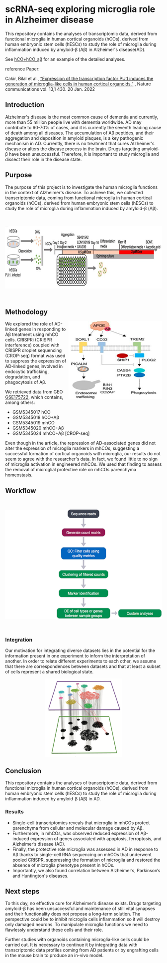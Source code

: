 # scRNA-seq exploring microglia role in Alzheimer disease
This repository contains the analyses of transcriptomic data, derived from functional microglia in human cortical organoids (hCOs), derived from human embryonic stem cells (hESCs) to study the role of microglia during inflammation induced by amyloid-β (Aβ) in Alzheimer's disease(AD).

See [hCO+hCO_aβ](hCO+hCOab_GitHubMD.md) for an example of the detailed analyses.

reference Paper: 

Cakir, Bilal et al.,
[“Expression of the transcription factor PU.1 induces the generation of microglia-like cells in human cortical organoids.”](https://www.nature.com/articles/s41467-022-28043-y)
, Nature communications vol. 13,1 430. 20 Jan. 2022


## Introduction
Alzheimer's disease is the most common cause of dementia and currently, more than 55 million people live with dementia worldwide. AD may contribute to 60-70% of cases, and it is currently the seventh leading cause of death among all diseases. The accumulation of Aβ peptides, and their aggregation and deposition in amyloid plaques, is a key pathogenic mechanism in AD. Currently, there is no treatment that cures Alzheimer's disease or alters the disease process in the brain. Drugs targeting amyloid-β have been unsuccessful. Therefore, it is important to study microglia and dissect their role in the disease state.

## Purpose
The purpose of this project is to investigate the human microglia functions in the context of Alzheimer's disease. To achieve this, we collected transcriptomic data, coming from functional microglia in human cortical organoids (hCOs), derived from human embryonic stem cells (hESCs) to study the role of microglia during inflammation induced by amyloid-β (Aβ).
 <br />
  <br />
 <br />
<p align="center">
<img " src="README_figures/generationofmhCOs.png" width="700" height="200">
</p>
 <br />
                                                                      
                                                                                                                                            

## Methodology
<img align="right" src="README_figures/APOEA.png" width="300" height="250">
We explored the role of AD-linked genes in responding to Aβ treatment using mhCO cells. CRISPRi (CRISPR interference) coupled with CRISPR  droplet sequencing (CROP-seq) format was used to suppress the expression of AD-linked genes,involved in endocytic trafficking, degradation, and phagocytosis of Aβ. 

We retrieved data from GEO [GSE175722](https://www.ncbi.nlm.nih.gov/geo/query/acc.cgi?acc=GSE175722), which contains, among others: 
* GSM5345017	hCO
* GSM5345018	hCO+Aβ
* GSM5345019	mhCO
* GSM5345020	mhCO+Aβ
* GSM5345024	mhCO+Aβ [CROP-seq]

Even though in the article, the repression of AD-associated genes did not alter the expression of microglia markers in mhCOs, suggesting a successful formation of cortical organoids with microglia, our results do not seem to agree with the researcher's data. In fact, we found little to no sign of microglia activation in engineered mhCOs. We used that finding to assess the removal of microglial protective role on mhCOs parenchyma homeostasis.

## Workflow

  <br />
<p align="center">
<img " src="README_figures/Workflow.png" width="650" height="350">
</p>

<br />

### Integration

Our motivation for integrating diverse datasets lies in the potential for the information present in one experiment to inform the interpretation of another. In order to relate different experiments to each other, we assume that there are correspondences between datasets and that at least a subset of cells represent a shared biological state.
<p align="center">
<img " src="README_figures/Integration.png" width="250" height="250">
</p>



## Conclusion
This repository contains the analyses of transcriptomic data, derived from functional microglia in human cortical organoids (hCOs), derived from human embryonic stem cells (hESCs) to study the role of microglia during inflammation induced by amyloid-β (Aβ) in AD. 
### Results
* Single-cell transcriptomics reveals that microglia in mhCOs protect parenchyma from cellular and molecular damage caused by Aβ. 
* Furthermore, in mhCOs, was observed reduced expression of Aβ-induced expression of genes associated with apoptosis, ferroptosis, and Alzheimer’s disease (AD).
* Finally, the protective role microglia was assessed in AD in response to Aβ thanks to single-cell RNA sequencing on mhCOs that underwent pooled CRISPR, suppressing the formation of microglia and restored the absence of microglia phenotype present in hCOs.
* Importantly, we also found correlation between Alzheimer’s, Parkinson’s and Huntington's diseases.


## Next steps
To this day, no effective cure for Alzheimer’s disease exists. Drugs targeting amyloid-β has been unsuccessful and maintenance of still vital synapses and their functionality does not propose a long-term solution. The perspective could be to inhibit microglia cells inflammation so it will destroy only damaged neurons. To manipulate microglia functions we need to flawlessly understand these cells and their role.

Further studies with organoids containing microglia-like cells could be carried out. It is necessary to continue it by integrating data with transcriptomic data profiles coming from AD patients or by engrafting cells in the mouse brain to produce an in-vivo model.




